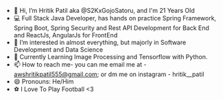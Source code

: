 - 👋 Hi, I’m Hritik Patil aka @S2KxGojoSatoru, and I'm 21 Years Old
- 💻 Full Stack Java Developer, has hands on practice Spring Framework, Spring Boot, Spring Security and Rest API Development for Back End and ReactJs, AngularJs for FrontEnd 
- 👀 I’m interested in almost everything, but majorly in Software Development and Data Science
- 🌱 Currently Learning Image Processing and Tensorflow with Python.
- 📫 How to reach me- you can me email me at - awshritikpatil555@gmail.com; or dm me on instagram - hritik__patil
- 😄 Pronouns: He/Him
- ⚽ I Love To Play Football <3

<!---
S2KxGojoSatoru/S2KxGojoSatoru is a ✨ special ✨ repository because its `README.md` (this file) appears on your GitHub profile.
You can click the Preview link to take a look at your changes.
--->
